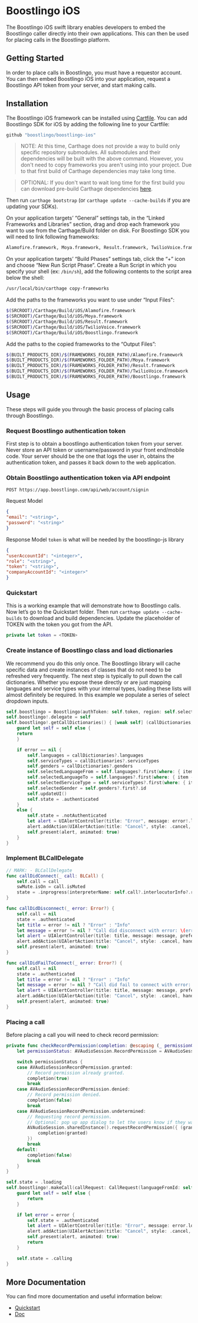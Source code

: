 # Boostlingo iOS

The Boostlingo iOS swift library enables developers to embed the Boostlingo caller directly into their own applications. This can then be used for placing calls in the Boostlingo platform.

## Getting Started

In order to place calls in Boostlingo, you must have a requestor account. You can then embed Boostlingo iOS into your application, request a Boostlingo API token from your server, and start making calls.

## Installation

The Boostlingo iOS framework can be installed using [Cartfile](https://github.com/Carthage/Carthage).
You can add Boostlingo SDK for iOS by adding the following line to your Cartfile:

```sh
github "boostlingo/boostlingo-ios"
```

> NOTE: At this time, Carthage does not provide a way to build only specific repository submodules. All submodules and their dependencies will be built with the above command. However, you don't need to copy frameworks you aren't using into your project. Due to that first build of Carthage dependencies may take long time.

> OPTIONAL: If you don't want to wait long time for the first build you can download pre-build Carthage dependencies [here](http://connect.boostlingo.com/sdk/boostlingo-ios/0.1.2/Carthage.zip).

Then run `carthage bootstrap` (or `carthage update --cache-builds` if you are updating your SDKs).

On your application targets’ “General” settings tab, in the “Linked Frameworks and Libraries” section, drag and drop each framework you want to use from the Carthage/Build folder on disk. For Boostlingo SDK you will need to link following frameworks:

```sh
Alamofire.framework, Moya.framework, Result.framework, TwilioVoice.framework, Boostlingo.framework
```

On your application targets’ “Build Phases” settings tab, click the “+” icon and choose “New Run Script Phase”. Create a Run Script in which you specify your shell (ex: `/bin/sh`), add the following contents to the script area below the shell:

```sh
/usr/local/bin/carthage copy-frameworks
```

Add the paths to the frameworks you want to use under “Input Files":

```sh
$(SRCROOT)/Carthage/Build/iOS/Alamofire.framework
$(SRCROOT)/Carthage/Build/iOS/Moya.framework
$(SRCROOT)/Carthage/Build/iOS/Result.framework
$(SRCROOT)/Carthage/Build/iOS/TwilioVoice.framework
$(SRCROOT)/Carthage/Build/iOS/Boostlingo.framework
```

Add the paths to the copied frameworks to the “Output Files”:

```sh
$(BUILT_PRODUCTS_DIR)/$(FRAMEWORKS_FOLDER_PATH)/Alamofire.framework
$(BUILT_PRODUCTS_DIR)/$(FRAMEWORKS_FOLDER_PATH)/Moya.framework
$(BUILT_PRODUCTS_DIR)/$(FRAMEWORKS_FOLDER_PATH)/Result.framework
$(BUILT_PRODUCTS_DIR)/$(FRAMEWORKS_FOLDER_PATH)/TwilioVoice.framework
$(BUILT_PRODUCTS_DIR)/$(FRAMEWORKS_FOLDER_PATH)/Boostlingo.framework
```

## Usage

These steps will guide you through the basic process of placing calls through Boostlingo.

### Request Boostlingo authentication token

First step is to obtain a boostlingo authentication token from your server.  Never store an API token or username/password in your front end/mobile code.  Your server should be the one that logs the user in, obtains the authentication token, and passes it back down to the web application.

### Obtain Boostlingo authentication token via API endpoint

```
POST https://app.boostlingo.com/api/web/account/signin
```

Request Model

```json
{
"email": "<string>",
"password": "<string>"
}
```

Response Model
`token` is what will be needed by the boostlingo-js library

```json
{
"userAccountId": "<integer>",
"role": "<string>",
"token": "<string>",
"companyAccountId": "<integer>"
}
```

### Quickstart

This is a working example that will demonstrate how to Boostlingo calls.
Now let’s go to the Quickstart folder. Then run `carthage update --cache-builds` to download and build dependencies.
Update the placeholder of TOKEN with the token you got from the API.

```swift
private let token = <TOKEN>
```

### Create instance of Boostlingo class and load dictionaries

We recommend you do this only once. The Boostlingo library will cache specific data and create instances of classes that do not need to be refreshed very frequently. The next step is typically to pull down the call dictionaries. Whether you expose these directly or are just mapping languages and service types with your internal types, loading these lists will almost definitely be required. In this example we populate a series of select dropdown inputs.

```swift
self.boostlingo = Boostlingo(authToken: self.token, region: self.selectedRegion!, logLevel: BLLogLevel.error)
self.boostlingo!.delegate = self
self.boostlingo!.getCallDictionaries() { [weak self] (callDictionaries, error) in
    guard let self = self else {
    return
    }

    if error == nil {
        self.languages = callDictionaries?.languages
        self.serviceTypes = callDictionaries?.serviceTypes
        self.genders = callDictionaries?.genders
        self.selectedLanguageFrom = self.languages?.first(where: { item -> Bool in return item.id == 4 })?.id
        self.selectedLanguageTo = self.languages?.first(where: { item -> Bool in return item.id == 1 })?.id
        self.selectedServiceType = self.serviceTypes?.first(where: { item -> Bool in return item.id == 1 })?.id
        self.selectedGender = self.genders?.first?.id
        self.updateUI()
        self.state = .authenticated
    }
    else {
        self.state = .notAuthenticated
        let alert = UIAlertController(title: "Error", message: error!.localizedDescription, preferredStyle: .alert)
        alert.addAction(UIAlertAction(title: "Cancel", style: .cancel, handler: nil))
        self.present(alert, animated: true)
    }
}
```

### Implement BLCallDelegate

```swift
// MARK: - BLCallDelegate
func callDidConnect(_ call: BLCall) {
    self.call = call
    swMute.isOn = call.isMuted
    state = .inprogress(interpreterName: self.call?.interlocutorInfo?.requiredName)
}

func callDidDisconnect(_ error: Error?) {
    self.call = nil
    state = .authenticated
    let title = error != nil ? "Error" : "Info"
    let message = error != nil ? "Call did disconnect with error: \(error!.localizedDescription)" : "Call did disconnect"
    let alert = UIAlertController(title: title, message: message, preferredStyle: .alert)
    alert.addAction(UIAlertAction(title: "Cancel", style: .cancel, handler: nil))
    self.present(alert, animated: true)
}

func callDidFailToConnect(_ error: Error?) {
    self.call = nil
    state = .authenticated
    let title = error != nil ? "Error" : "Info"
    let message = error != nil ? "Call did fail to connect with error: \(error!.localizedDescription)" : "Call did fail to connect"
    let alert = UIAlertController(title: title, message: message, preferredStyle: .alert)
    alert.addAction(UIAlertAction(title: "Cancel", style: .cancel, handler: nil))
    self.present(alert, animated: true)
}
```

### Placing a call

Before placing a call you will need to check record permission:

```swift
private func checkRecordPermission(completion: @escaping (_ permissionGranted: Bool) -> Void) {
    let permissionStatus: AVAudioSession.RecordPermission = AVAudioSession.sharedInstance().recordPermission

    switch permissionStatus {
    case AVAudioSessionRecordPermission.granted:
        // Record permission already granted.
        completion(true)
        break
    case AVAudioSessionRecordPermission.denied:
        // Record permission denied.
        completion(false)
        break
    case AVAudioSessionRecordPermission.undetermined:
        // Requesting record permission.
        // Optional: pop up app dialog to let the users know if they want to request.
        AVAudioSession.sharedInstance().requestRecordPermission({ (granted) in
            completion(granted)
        })
        break
    default:
        completion(false)
        break
    }
}
```

```swift
self.state = .loading
self.boostlingo!.makeCall(callRequest: CallRequest(languageFromId: self.selectedLanguageFrom!, languageToId: self.selectedLanguageTo!, serviceTypeId: self.selectedServiceType!, genderId: self.selectedGender)) { [weak self] error in
    guard let self = self else {
        return
    }

    if let error = error {
        self.state = .authenticated
        let alert = UIAlertController(title: "Error", message: error.localizedDescription, preferredStyle: .alert)
        alert.addAction(UIAlertAction(title: "Cancel", style: .cancel, handler: nil))
        self.present(alert, animated: true)
        return
    }

    self.state = .calling
}
```

## More Documentation

You can find more documentation and useful information below:

* [Quickstart](https://github.com/boostlingo/boostlingo-ios/tree/master/Quickstart)
* [Doc](http://connect.boostlingo.com/sdk/boostlingo-ios/0.1.2/docs/index.html)


